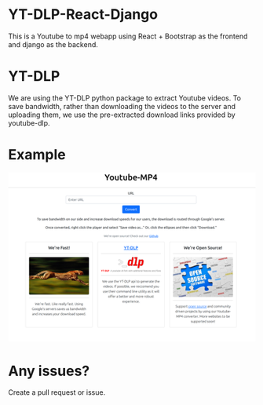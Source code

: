 # YT-DLP-React-Django

This is a Youtube to mp4 webapp using React + Bootstrap as the frontend and django as the backend. 

# YT-DLP

We are using the YT-DLP python package to extract Youtube videos. To save bandwidth, rather than downloading the videos to the server and uploading them, 
we use the pre-extracted download links provided by youtube-dlp. 

# Example

![alt text](./example.png)

# Any issues?

Create a pull request or issue.
